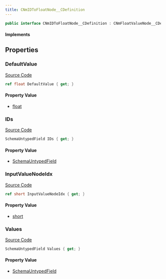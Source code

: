 ```yaml
---
title: CNmIDToFloatNode__CDefinition
---
```


```csharp
public interface CNmIDToFloatNode__CDefinition : CNmFloatValueNode__CDefinition, CNmValueNode__CDefinition, CNmGraphNode__CDefinition, ISchemaClass<CNmGraphNode__CDefinition>, ISchemaClass<CNmValueNode__CDefinition>, ISchemaClass<CNmFloatValueNode__CDefinition>, ISchemaClass<CNmIDToFloatNode__CDefinition>, ISchemaField, ISchemaClass, INativeHandle
```

#### Implements

## Properties

### DefaultValue

[Source Code](https://github.com/swiftly-solution/swiftlys2/blob/beta/managed/src/SwiftlyS2.Generated/Schemas/Interfaces/CNmIDToFloatNode__CDefinition.cs#L18)

```csharp
ref float DefaultValue { get; }
```

#### Property Value

- [float](https://learn.microsoft.com/dotnet/api/system.single)

### IDs

[Source Code](https://github.com/swiftly-solution/swiftlys2/blob/beta/managed/src/SwiftlyS2.Generated/Schemas/Interfaces/CNmIDToFloatNode__CDefinition.cs#L21)

```csharp
SchemaUntypedField IDs { get; }
```

#### Property Value

- [SchemaUntypedField](/docs/api/shared/schemas/schemauntypedfield)

### InputValueNodeIdx

[Source Code](https://github.com/swiftly-solution/swiftlys2/blob/beta/managed/src/SwiftlyS2.Generated/Schemas/Interfaces/CNmIDToFloatNode__CDefinition.cs#L16)

```csharp
ref short InputValueNodeIdx { get; }
```

#### Property Value

- [short](https://learn.microsoft.com/dotnet/api/system.int16)

### Values

[Source Code](https://github.com/swiftly-solution/swiftlys2/blob/beta/managed/src/SwiftlyS2.Generated/Schemas/Interfaces/CNmIDToFloatNode__CDefinition.cs#L24)

```csharp
SchemaUntypedField Values { get; }
```

#### Property Value

- [SchemaUntypedField](/docs/api/shared/schemas/schemauntypedfield)

